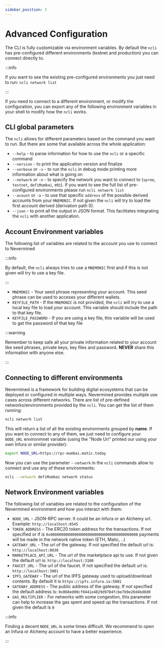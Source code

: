 ```yaml
---
sidebar_position: 3
---
```


# Advanced Configuration

The CLI is fully customizable via environment variables. By default the `ncli` has pre-configured different environments (testnet and production) you can connect directly to. 

:::info

If you want to see the existing pre-configured environments you just need to run: `ncli network list`

:::

If you need to connect to a different environment, or modify the configuration, you can export any of the following environment variables in your shell to modify how the `ncli` works.


## CLI global parameters

The `ncli` allows for different parameters based on the command you want to run. But there are some that available across the whole application:

* `--help` - to parse information for how to use the `ncli` or a specific command
* `--version` - to print the application version and finalize
* `--verbose` or `-v` - to run the `ncli` in debug mode printing more information about what is going on
* `--network` or `-n` - to specify the network you want to connect to (`spree`, `testnet`, `defiMumbai`, etc). If you want to see the full list of pre-configured environments please run `ncli network list`
* `--acount` or `-a` - to use that specific `address` of the possible derived accounts from your `MNEMONIC`. If not given the `ncli` will try to load the first account derived (derivation path 0).
* `--json` - to print all the output in JSON format. This facilitates integrating the `ncli` with another application.


## Account Environment variables

The following list of variables are related to the account you use to connect to Nevermined

:::info

By default, the `ncli` always tries to use a `MNEMONIC` first and if this is not given will try to use a key file.

:::

* `MNEMONIC` - Your seed phrase representing your account. This seed phrase can be used to acceses your different wallets.
* `KEYFILE_PATH` - If the `MNEMONIC` is not provided, the `ncli` will try to use a local key file to load your account. This variable should include the path to that key file.
* `KEYFILE_PASSWORD` - If you are using a key file, this variable will be used to get the password of that key file

:::warning

Remember to keep safe all your private information related to your account like seed phrases, private keys, key files and password. **NEVER** share this information with anyone else.

:::


## Connecting to different environments

Nevermined is a framework for building digital ecosystems that can be deployed or configured in multiple ways. Nevermined provides multiple use cases across different networks. There are list of pre-defined networks/environments provided by the `ncli`. You can get the list of them running:

```bash
ncli network list
```

This will return a list of all the existing environments grouped by **name**. 
If you want to connect to any of them, we just need to configure your `NODE_URL` environmnet variable (using the "Node Uri" printed our using your own Infura or similar provider):

```bash
export NODE_URL=https://rpc-mumbai.matic.today
```

 Now you can use the parameter `--network` in the `ncli` commands allow to connect and use any of these environments:

```bash
ncli --network defiMumbai network status
```

## Network Environment variables

The following list of variables are related to the configuration of the Nevermined environment and how you interact with them:

* `NODE_URL` - JSON-RPC server. It could be an Infura or an Alchemy url. Example: `http://localhost:8545`
* `TOKEN_ADDRESS` - The ERC20 token address for the transactions. If not specified or if is `0x0000000000000000000000000000000000000000` payments will be made in the network native token (ETH, Matic, ..)
* `GATEWAY_URL` - The url of the gateway. If not specified the default url is: `http://localhost:8030`
* `MARKETPLACE_API_URL` - The url of the marketplace api to use. If not given the default url is: `http://localhost:3100`
* `FAUCET_URL` - The url of the faucet. If not specified the default url is: `http://localhost:3001`
* `IPFS_GATEWAY` - The url of the IPFS gateway used to upload/download contents. By default it is `https://ipfs.infura.io:5001`
* `GATEWAY_ADDRESS` - The public address of the gateway. If not specified the default address is: `0x068ed00cf0441e4829d9784fcbe7b9e26d4bd8d0`
* `GAS_MULTIPLIER` - For networks with some congestion, this parameter can help to increase the gas spent and speed up the transactions. If not given the default is `0`

:::info

Finding a decent `NODE_URL` is some times difficult. We recommend to open an Infura or Alchemy account to have a better experience.

:::
